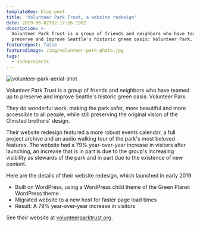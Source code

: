 ```yaml
---
templateKey: blog-post
title: 'Volunteer Park Trust, a website redesign'
date: 2019-06-02T02:17:16.198Z
description: >-
  Volunteer Park Trust is a group of friends and neighbors who have teamed up to
  preserve and improve Seattle's historic green oasis: Volunteer Park. 
featuredpost: false
featuredimage: /img/volunteer-park-photo.jpg
tags:
  - sideprojects
---
```

![volunteer-park-aerial-shot](/img/volunteer-park-photo.jpg "Volunteer Park From Above")

Volunteer Park Trust is a group of friends and neighbors who have teamed up to preserve and improve Seattle's historic green oasis: Volunteer Park. 

They do wonderful work, making the park safer, more beautiful and more accessible to all people, while still preserving the original vision of the Olmsted brothers' design.

Their website redesign featured a more robust events calendar, a full project archive and an audio walking tour of the park's most beloved features. The website had a 79% year-over-year increase in visitors after launching, an increase that is in part is due to the group's increasing visibility as stewards of the park and in part due to the existence of new content.

Here are the details of their website redesign, which launched in early 2019:

* Built on WordPress, using a WordPress child theme of the Green Planet WordPress theme
* Migrated website to a new host for faster page load times
* Result: A 79% year-over-year increase in visitors

See their website at [volunteerparktrust.org](https://volunteerparktrust.org).
